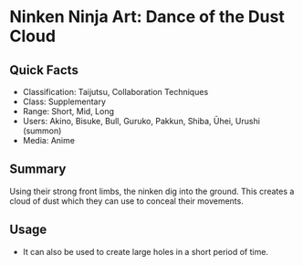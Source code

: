 # Ninken Ninja Art: Dance of the Dust Cloud

## Quick Facts
- Classification: Taijutsu, Collaboration Techniques
- Class: Supplementary
- Range: Short, Mid, Long
- Users: Akino, Bisuke, Bull, Guruko, Pakkun, Shiba, Ūhei, Urushi (summon)
- Media: Anime

## Summary
Using their strong front limbs, the ninken dig into the ground. This creates a cloud of dust which they can use to conceal their movements.

## Usage
- It can also be used to create large holes in a short period of time.
